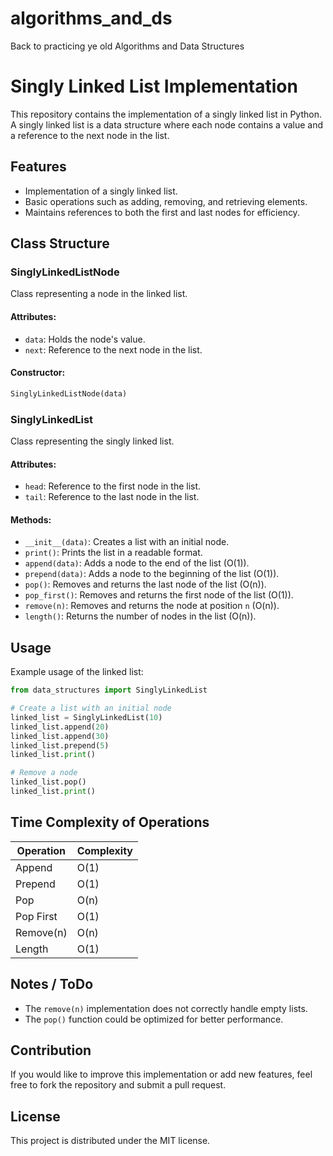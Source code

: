# algorithms_and_ds
Back to practicing ye old Algorithms and Data Structures


# Singly Linked List Implementation

This repository contains the implementation of a singly linked list in Python. 
A singly linked list is a data structure where each node contains a value and a reference to the next node in the list.

## Features

- Implementation of a singly linked list.
- Basic operations such as adding, removing, and retrieving elements.
- Maintains references to both the first and last nodes for efficiency.

## Class Structure

### SinglyLinkedListNode

Class representing a node in the linked list.

#### Attributes:
- `data`: Holds the node's value.
- `next`: Reference to the next node in the list.

#### Constructor:
```python
SinglyLinkedListNode(data)
```

### SinglyLinkedList

Class representing the singly linked list.

#### Attributes:
- `head`: Reference to the first node in the list.
- `tail`: Reference to the last node in the list.

#### Methods:

- `__init__(data)`: Creates a list with an initial node.
- `print()`: Prints the list in a readable format.
- `append(data)`: Adds a node to the end of the list (O(1)).
- `prepend(data)`: Adds a node to the beginning of the list (O(1)).
- `pop()`: Removes and returns the last node of the list (O(n)).
- `pop_first()`: Removes and returns the first node of the list (O(1)).
- `remove(n)`: Removes and returns the node at position `n` (O(n)).
- `length()`: Returns the number of nodes in the list (O(n)).

## Usage

Example usage of the linked list:

```python
from data_structures import SinglyLinkedList

# Create a list with an initial node
linked_list = SinglyLinkedList(10)
linked_list.append(20)
linked_list.append(30)
linked_list.prepend(5)
linked_list.print()

# Remove a node
linked_list.pop()
linked_list.print()
```

## Time Complexity of Operations

| Operation    | Complexity |
|-------------|------------|
| Append      | O(1)       |
| Prepend     | O(1)       |
| Pop         | O(n)       |
| Pop First   | O(1)       |
| Remove(n)   | O(n)       |
| Length      | O(1)       |

## Notes / ToDo

- The `remove(n)` implementation does not correctly handle empty lists.
- The `pop()` function could be optimized for better performance.

## Contribution

If you would like to improve this implementation or add new features, feel free to fork the repository and submit a pull request.

## License

This project is distributed under the MIT license.

